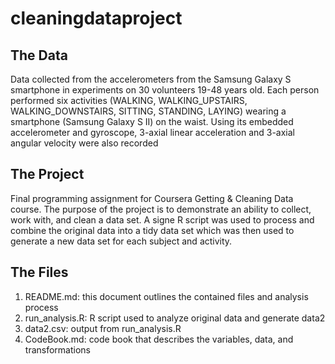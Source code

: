 # cleaningdataproject

## The Data
Data collected from the accelerometers from the Samsung Galaxy S smartphone in experiments on 30 volunteers 19-48 years old. Each person performed six activities (WALKING, WALKING_UPSTAIRS, WALKING_DOWNSTAIRS, SITTING, STANDING, LAYING) wearing a smartphone (Samsung Galaxy S II) on the waist. Using its embedded accelerometer and gyroscope, 3-axial linear acceleration and 3-axial angular velocity were also recorded

## The Project
Final programming assignment for Coursera Getting & Cleaning Data course. The purpose of the project is to demonstrate an ability to collect, work with, and clean a data set. A signe R script was used to process and combine the original data into a tidy data set which was then used to generate a new data set for each subject and activity.

## The Files
1. README.md: this document outlines the contained files and analysis process
2. run_analysis.R: R script used to analyze original data and generate data2
3. data2.csv: output from run_analysis.R 
4. CodeBook.md: code book that describes the variables,  data, and transformations 
